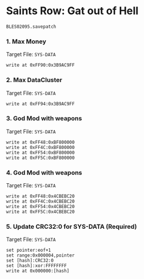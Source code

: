 #  Saints Row: Gat out of Hell 

`BLES02095.savepatch`

### 1. Max Money

Target File: `SYS-DATA`

```
write at 0xFF90:0x3B9AC9FF
```

### 2. Max DataCluster

Target File: `SYS-DATA`

```
write at 0xFF94:0x3B9AC9FF
```

### 3. God Mod with weapons

Target File: `SYS-DATA`

```
write at 0xFF48:0xBF800000
write at 0xFF4C:0xBF800000
write at 0xFF54:0xBF800000
write at 0xFF5C:0xBF800000
```

### 4. God Mod with weapons

Target File: `SYS-DATA`

```
write at 0xFF48:0x4CBEBC20
write at 0xFF4C:0x4CBEBC20
write at 0xFF54:0x4CBEBC20
write at 0xFF5C:0x4CBEBC20
```

### 5. Update CRC32:0 for SYS-DATA (Required)

Target File: `SYS-DATA`

```
set pointer:eof+1
set range:0x000004,pointer
set [hash]:CRC32:0
set [hash]:xor:FFFFFFFF
write at 0x000000:[hash]
```

